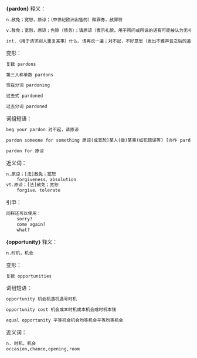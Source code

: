 **{pardon}**
释义：
```txt
n.赦免；宽恕，原谅；（中世纪欧洲出售的）赎罪券，赦罪符

v.赦免；宽恕，原谅；免除（债务）；请原谅（表示礼貌，用于所问或所说的话有可能被认为无礼时）

int.（用于请求别人重复某事）什么，请再说一遍；对不起，不好意思（发出不雅声音之后的道歉用语）；你说什么？（表示惊讶或者受到冒犯）
```
变形：
```txt
复数 pardons

第三人称单数 pardons

现在分词 pardoning

过去式 pardoned

过去分词 pardoned
```
词组短语：
```txt
beg your pardon 对不起，请原谅

pardon someone for something 原谅(或宽恕)某人(做)某事(如犯错误等) [亦作 pardon someone something] 

pardon for 原谅
```
近义词：
```txt
n.原谅；[法]赦免；宽恕
    forgiveness、absolution
vt.原谅；[法]赦免；宽恕
    forgive、tolerate
```
引申：
```txt
同样还可以使用：
	sorry?
	come again?
	what?
```
**{opportunity}**
释义：
```txt
n.时机，机会
```
变形：
```txt
复数 opportunities
```
词组短语：
```txt
opportunity 机会机遇机遇号时机

opportunity cost 机会成本时机成本机会成时机本钱

equal opportunity 平等机会机会均等机会平等均等机会
```
近义词：
```txt
n. 时机，机会
occasion,chance,opening,room
```
